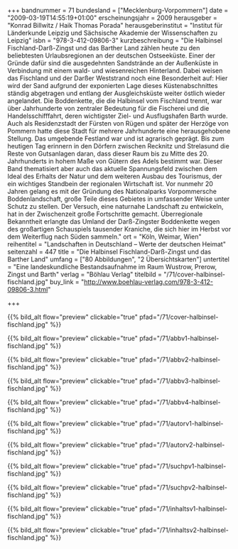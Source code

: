 +++
bandnummer = 71
bundesland = ["Mecklenburg-Vorpommern"]
date = "2009-03-19T14:55:19+01:00"
erscheinungsjahr = 2009
herausgeber = "Konrad Billwitz / Haik Thomas Porada"
herausgeberinstitut = "Institut für Länderkunde Leipzig und Sächsische Akademie der Wissenschaften zu Leipzig"
isbn = "978-3-412-09806-3"
kurzbeschreibung = "Die Halbinsel Fischland-Darß-Zingst und das Barther Land zählen heute zu den beliebtesten Urlaubsregionen an der deutschen Ostseeküste. Einer der Gründe dafür sind die ausgedehnten Sandstrände an der Außenküste in Verbindung mit einem wald- und wiesenreichen Hinterland. Dabei weisen das Fischland und der Darßer Weststrand noch eine Besonderheit auf:  Hier wird der Sand aufgrund der exponierten Lage dieses Küstenabschnittes ständig abgetragen und entlang der Ausgleichsküste weiter östlich wieder angelandet. Die Boddenkette, die die Halbinsel vom Fischland trennt, war über Jahrhunderte von zentraler Bedeutung für die Fischerei und die Handelsschifffahrt, deren wichtigster Ziel- und Ausflugshafen Barth wurde. Auch als Residenzstadt der Fürsten von Rügen und später der Herzöge von Pommern hatte diese Stadt für mehrere Jahrhunderte eine herausgehobene Stellung. Das umgebende Festland war und ist agrarisch geprägt. Bis zum heutigen Tag erinnern in den Dörfern zwischen Recknitz und Strelasund die Reste von Gutsanlagen daran, dass dieser Raum bis zu Mitte des 20. Jahrhunderts in hohem Maße von Gütern des Adels bestimmt war. Dieser Band thematisiert aber auch das aktuelle Spannungsfeld zwischen dem Ideal des Erhalts der Natur und dem weiteren Ausbau des Tourismus, der ein wichtiges Standbein der regionalen Wirtschaft ist. Vor nunmehr 20 Jahren gelang es mit der Gründung des Nationalparks Vorpommersche Boddenlandschaft, große Teile dieses Gebietes in umfassender Weise unter Schutz zu stellen. Der Versuch, eine naturnahe Landschaft zu entwickeln, hat in der Zwischenzeit große Fortschritte gemacht. Überregionale Bekanntheit erlangte das Umland der Darß-Zingster Boddenkette wegen des großartigen Schauspiels tausender Kraniche, die sich hier im Herbst vor dem Weiterflug nach Süden sammeln."
ort = "Köln, Weimar, Wien"
reihentitel = "Landschaften in Deutschland – Werte der deutschen Heimat"
seitenzahl = 447
title = "Die Halbinsel Fischland-Darß-Zingst und das Barther Land"
umfang = ["80 Abbildungen", "2 Übersichtskarten"]
untertitel = "Eine landeskundliche Bestandsaufnahme im Raum Wustrow, Prerow, Zingst und Barth"
verlag = "Böhlau Verlag"
titelbild = "/71/cover-halbinsel-fischland.jpg"
buy_link = "http://www.boehlau-verlag.com/978-3-412-09806-3.html"

+++

{{% bild_alt flow="preview" clickable="true" pfad="/71/cover-halbinsel-fischland.jpg"   %}}

{{% bild_alt flow="preview" clickable="true" pfad="/71/abbv1-halbinsel-fischland.jpg"   %}}

{{% bild_alt flow="preview" clickable="true" pfad="/71/abbv2-halbinsel-fischland.jpg"   %}}

{{% bild_alt flow="preview" clickable="true" pfad="/71/abbv3-halbinsel-fischland.jpg"   %}}

{{% bild_alt flow="preview" clickable="true" pfad="/71/abbv4-halbinsel-fischland.jpg"   %}}

{{% bild_alt flow="preview" clickable="true" pfad="/71/autorv1-halbinsel-fischland.jpg"   %}}

{{% bild_alt flow="preview" clickable="true" pfad="/71/autorv2-halbinsel-fischland.jpg"   %}}

{{% bild_alt flow="preview" clickable="true" pfad="/71/suchpv1-halbinsel-fischland.jpg"   %}}

{{% bild_alt flow="preview" clickable="true" pfad="/71/suchpv2-halbinsel-fischland.jpg"   %}}

{{% bild_alt flow="preview" clickable="true" pfad="/71/inhaltsv1-halbinsel-fischland.jpg"   %}}

{{% bild_alt flow="preview" clickable="true" pfad="/71/inhaltsv2-halbinsel-fischland.jpg"   %}}
